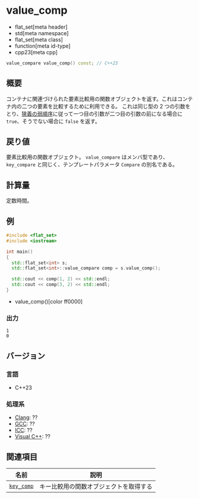 # value_comp
* flat_set[meta header]
* std[meta namespace]
* flat_set[meta class]
* function[meta id-type]
* cpp23[meta cpp]

```cpp
value_compare value_comp() const; // C++23
```


## 概要
コンテナに関連づけられた要素比較用の関数オブジェクトを返す。これはコンテナ内の二つの要素を比較するために利用できる。
これは同じ型の 2 つの引数をとり、[狭義の弱順序](/reference/algorithm.md#strict-weak-ordering)に従って一つ目の引数が二つ目の引数の前になる場合に `true`、そうでない場合に `false` を返す。


## 戻り値
要素比較用の関数オブジェクト。
`value_compare` はメンバ型であり、`key_compare` と同じく、テンプレートパラメータ `Compare` の別名である。


## 計算量
定数時間。


## 例
```cpp example
#include <flat_set>
#include <iostream>

int main()
{
  std::flat_set<int> s;
  std::flat_set<int>::value_compare comp = s.value_comp();

  std::cout << comp(1, 2) << std::endl;
  std::cout << comp(3, 2) << std::endl;
}
```
* value_comp()[color ff0000]

### 出力
```
1
0
```


## バージョン
### 言語
- C++23

### 処理系
- [Clang](/implementation.md#clang): ??
- [GCC](/implementation.md#gcc): ??
- [ICC](/implementation.md#icc): ??
- [Visual C++](/implementation.md#visual_cpp): ??


## 関連項目

| 名前                                | 説明                                                     |
|-------------------------------------|----------------------------------------------------------|
| [`key_comp`](key_comp.md)           | キー比較用の関数オブジェクトを取得する                      |
